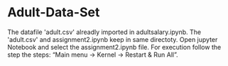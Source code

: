 # Adult-Data-Set


The datafile 'adult.csv' alreadly imported in adultsalary.ipynb.
The 'adult.csv' and assignment2.ipynb keep in same directoty.
Open jupyter Notebook and select the assignment2.ipynb file.
For execution follow the step the steps: “Main menu → Kernel → Restart & Run All”.
